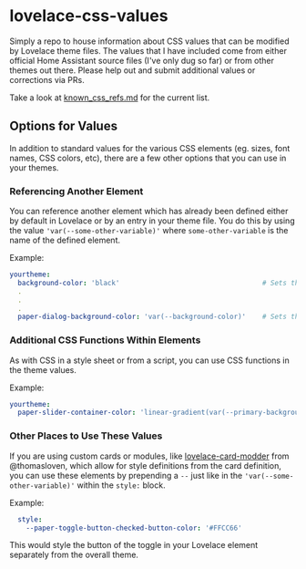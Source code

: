 # lovelace-css-values
Simply a repo to house information about CSS values that can be modified by Lovelace theme files. The values that I have included come from either official Home Assistant source files (I've only dug so far) or from other themes out there.  Please help out and submit additional values or corrections via PRs.

Take a look at [known_css_refs.md](https://github.com/chipriley/lovelace-css-values/blob/master/known_css_refs.md) for the current list.

## Options for Values  

In addition to standard values for the various CSS elements (eg. sizes, font names, CSS colors, etc), there are a few other options that you can use in your themes.  

### Referencing Another Element  

You can reference another element which has already been defined either by default in Lovelace or by an entry in your theme file.  You do this by using the value `'var(--some-other-variable)'` where `some-other-variable` is the name of the defined element.  

Example:  
```yaml
yourtheme:  
  background-color: 'black'                                   # Sets the background color to black  
  .  
  .  
  .  
  paper-dialog-background-color: 'var(--background-color)'    # Sets the dialog background color to the same as above  
```
### Additional CSS Functions Within Elements

As with CSS in a style sheet or from a script, you can use CSS functions in the theme values.

Example:  
```yaml
yourtheme:
  paper-slider-container-color: 'linear-gradient(var(--primary-background-color), var(--secondary-background-color)) no-repeat'
```
### Other Places to Use These Values

If you are using custom cards or modules, like [lovelace-card-modder](https://github.com/thomasloven/lovelace-card-modder) from @thomasloven, which allow for style definitions from the card definition, you can use these elements by prepending a `--` just like in the `'var(--some-other-variable)'` within the `style:` block.  

Example:
```yaml
  style:
    --paper-toggle-button-checked-button-color: '#FFCC66'
```
This would style the button of the toggle in your Lovelace element separately from the overall theme.  
